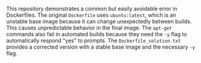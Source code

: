This repository demonstrates a common but easily avoidable error in Dockerfiles. The original `Dockerfile` uses `ubuntu:latest`, which is an unstable base image because it can change unexpectedly between builds.  This causes unpredictable behavior in the final image.  The `apt-get` commands also fail in automated builds because they need the `-y` flag to automatically respond "yes" to prompts.  The `Dockerfile_solution.txt` provides a corrected version with a stable base image and the necessary `-y` flag.